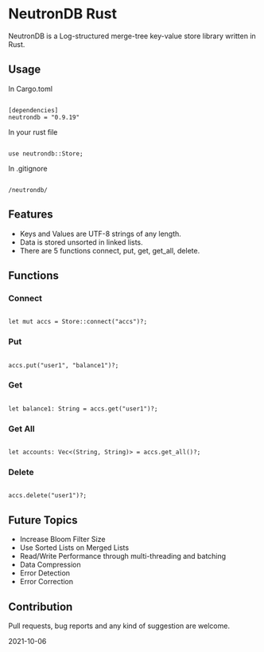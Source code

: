 
# NeutronDB Rust

NeutronDB is a Log-structured merge-tree key-value store library written in Rust.

## Usage

In Cargo.toml
```

[dependencies]
neutrondb = "0.9.19"

```

In your rust file
```

use neutrondb::Store;

```

In .gitignore
```

/neutrondb/

```

## Features
- Keys and Values are UTF-8 strings of any length.
- Data is stored unsorted in linked lists.
- There are 5 functions connect, put, get, get_all, delete.

## Functions

### Connect

```

let mut accs = Store::connect("accs")?;

```

### Put

```

accs.put("user1", "balance1")?;

```

### Get

```

let balance1: String = accs.get("user1")?;

```

### Get All

```

let accounts: Vec<(String, String)> = accs.get_all()?;

```

### Delete

```

accs.delete("user1")?;

```

## Future Topics
- Increase Bloom Filter Size
- Use Sorted Lists on Merged Lists
- Read/Write Performance through multi-threading and batching
- Data Compression
- Error Detection
- Error Correction

## Contribution
Pull requests, bug reports and any kind of suggestion are welcome.

2021-10-06
